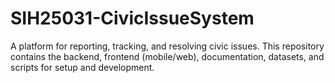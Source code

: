 # SIH25031-CivicIssueSystem

A platform for reporting, tracking, and resolving civic issues. This repository contains the backend, frontend (mobile/web), documentation, datasets, and scripts for setup and development.
